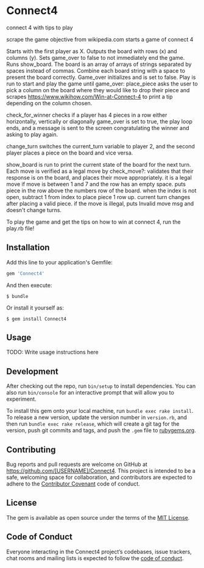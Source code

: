 # Connect4

connect 4 with tips to play

scrape the game objective from wikipedia.com starts a game of connect 4

Starts with the first player as X. Outputs the board with rows (x) and columns (y). Sets game_over to false to not immediately end the game. Runs show_board. The board is an array of arrays of strings separated by spaces instead of commas. Combine each board string with a space to present the board correctly. Game_over initializes and is set to false. Play is run to start and play the game until game_over: place_piece asks the user to pick a column on the board where they would like to drop their piece and scrapes https://www.wikihow.com/Win-at-Connect-4 to print a tip depending on the column chosen.

check_for_winner checks if a player has 4 pieces in a row either horizontally, vertically or diagonally game_over is set to true, the play loop ends, and a message is sent to the screen congratulating the winner and asking to play again.

change_turn switches the current_turn variable to player 2, and the second player places a piece on the board and vice versa.

show_board is run to print the current state of the board for the next turn. Each move is verified as a legal move by check_move?: validates that their response is on the board, and places their move appropriately. it is a legal move if move is between 1 and 7 and the row has an empty space. puts piece in the row above the numbers row of the board. when the index is not open, subtract 1 from index to place piece 1 row up. current turn changes after placing a valid piece. if the move is illegal, puts Invalid move msg and doesn't change turns.

To play the game and get the tips on how to win at connect 4, run the play.rb file!

## Installation

Add this line to your application's Gemfile:

```ruby
gem 'Connect4'
```

And then execute:

    $ bundle

Or install it yourself as:

    $ gem install Connect4

## Usage

TODO: Write usage instructions here

## Development

After checking out the repo, run `bin/setup` to install dependencies. You can also run `bin/console` for an interactive prompt that will allow you to experiment.

To install this gem onto your local machine, run `bundle exec rake install`. To release a new version, update the version number in `version.rb`, and then run `bundle exec rake release`, which will create a git tag for the version, push git commits and tags, and push the `.gem` file to [rubygems.org](https://rubygems.org).

## Contributing

Bug reports and pull requests are welcome on GitHub at https://github.com/[USERNAME]/Connect4. This project is intended to be a safe, welcoming space for collaboration, and contributors are expected to adhere to the [Contributor Covenant](http://contributor-covenant.org) code of conduct.

## License

The gem is available as open source under the terms of the [MIT License](https://opensource.org/licenses/MIT).

## Code of Conduct

Everyone interacting in the Connect4 project’s codebases, issue trackers, chat rooms and mailing lists is expected to follow the [code of conduct](https://github.com/[USERNAME]/Connect4/blob/master/CODE_OF_CONDUCT.md).
